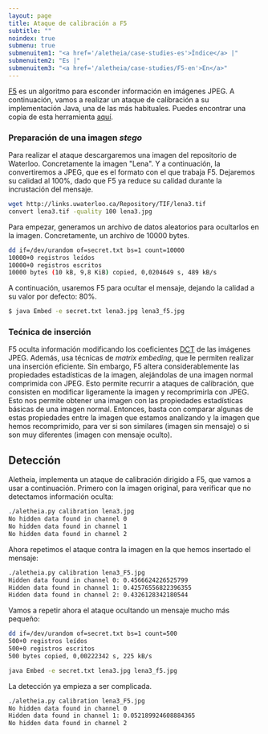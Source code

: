 ```yaml
---
layout: page
title: Ataque de calibración a F5
subtitle: "" 
noindex: true
submenu: true
submenuitem1: "<a href='/aletheia/case-studies-es'>Índice</a> |"
submenuitem2: "Es |"
submenuitem3: "<a href='/aletheia/case-studies/F5-en'>En</a>"
---
```


[F5](https://dl.acm.org/citation.cfm?id=731875) es un algoritmo para esconder información en imágenes JPEG. A continuación, vamos a realizar un ataque de calibración a su implementación Java, una de las más habituales. Puedes encontrar una copia de esta herramienta [aquí](https://github.com/daniellerch/stego-collection/tree/master/F5).


### Preparación de una imagen *stego*

Para realizar el ataque descargaremos una imagen del repositorio de Waterloo. Concretamente la imagen "Lena". Y a continuación, la convertiremos a JPEG, que es el formato con el que trabaja F5. Dejaremos su calidad al 100%, dado que F5 ya reduce su calidad durante la incrustación del mensaje.


```bash
wget http://links.uwaterloo.ca/Repository/TIF/lena3.tif
convert lena3.tif -quality 100 lena3.jpg
```

Para empezar, generamos un archivo de datos aleatorios para ocultarlos en la imagen. Concretamente, un archivo de 10000 bytes.

``` bash
dd if=/dev/urandom of=secret.txt bs=1 count=10000
10000+0 registros leídos
10000+0 registros escritos
10000 bytes (10 kB, 9,8 KiB) copied, 0,0204649 s, 489 kB/s
```

A continuación, usaremos F5 para ocultar el mensaje, dejando la calidad a su valor por defecto: 80%.


```bash
$ java Embed -e secret.txt lena3.jpg lena3_f5.jpg 
```


### Tećnica de inserción

F5 oculta información modificando los coeficientes 
[DCT](https://en.wikipedia.org/wiki/Discrete_cosine_transform) de las imágenes 
JPEG. Además, usa técnicas de *matrix embeding*, que le permiten realizar una 
inserción eficiente. Sin embargo, F5 altera considerablemente las propiedades 
estadísticas de la imagen, alejándolas de una imagen normal comprimida con
JPEG. Esto permite recurrir a ataques de calibración, que consisten en 
modificar ligeramente la imagen y recomprimirla con JPEG. Esto nos permite 
obtener una imagen con las propiedades estadísticas básicas de una imagen
normal. Entonces, basta con comparar algunas de estas propiedades entre la 
imagen que estamos analizando y la imagen que hemos recomprimido, para ver
si son similares (imagen sin mensaje) o si son muy diferentes (imagen con
mensaje oculto).


## Detección

Aletheia, implementa un ataque de calibración dirigido a F5, que vamos a 
usar a continuación. Primero con la imagen original, para verificar que
no detectamos información oculta:


```bash
./aletheia.py calibration lena3.jpg 
No hidden data found in channel 0
No hidden data found in channel 1
No hidden data found in channel 2
```

Ahora repetimos el ataque contra la imagen en la que hemos insertado el
mensaje:

```bash
./aletheia.py calibration lena3_F5.jpg 
Hidden data found in channel 0: 0.4566624226525799
Hidden data found in channel 1: 0.42576556822396355
Hidden data found in channel 2: 0.4326128342180544
```


Vamos a repetir ahora el ataque ocultando un mensaje mucho más pequeño:

``` bash
dd if=/dev/urandom of=secret.txt bs=1 count=500
500+0 registros leídos
500+0 registros escritos
500 bytes copied, 0,00222342 s, 225 kB/s
```


``` bash
java Embed -e secret.txt lena3.jpg lena3_f5.jpg 
```

La detección ya empieza a ser complicada.

```bash
./aletheia.py calibration lena3_F5.jpg 
No hidden data found in channel 0
Hidden data found in channel 1: 0.052189924608884365
No hidden data found in channel 2

```












